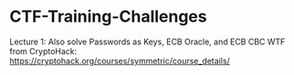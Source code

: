 # CTF-Training-Challenges

Lecture 1: Also solve Passwords as Keys, ECB Oracle, and ECB CBC WTF from CryptoHack: https://cryptohack.org/courses/symmetric/course_details/
